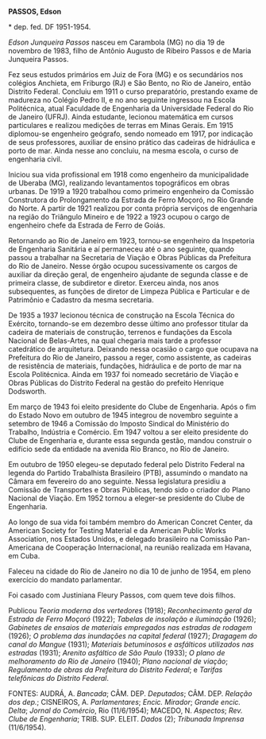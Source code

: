 **PASSOS, Edson**

\* dep. fed. DF 1951-1954.

*Edson Junqueira Passos* nasceu em Carambola (MG) no dia 19 de novembro
de 1983, filho de Antônio Augusto de Ribeiro Passos e de Maria Junqueira
Passos.

Fez seus estudos primários em Juiz de Fora (MG) e os secundários nos
colégios Anchieta, em Friburgo (RJ) e São Bento, no Rio de Janeiro,
então Distrito Federal. Concluiu em 1911 o curso preparatório, prestando
exame de madureza no Colégio Pedro II, e no ano seguinte ingressou na
Escola Politécnica, atual Faculdade de Engenharia da Universidade
Federal do Rio de Janeiro (UFRJ). Ainda estudante, lecionou matemática
em cursos particulares e realizou medições de terras em Minas Gerais. Em
1915 diplomou-se engenheiro geógrafo, sendo nomeado em 1917, por
indicação de seus professores, auxiliar de ensino prático das cadeiras
de hidráulica e porto de mar. Ainda nesse ano concluiu, na mesma escola,
o curso de engenharia civil.

Iniciou sua vida profissional em 1918 como engenheiro da municipalidade
de Uberaba (MG), realizando levantamentos topográficos em obras urbanas.
De 1919 a 1920 trabalhou como primeiro engenheiro da Comissão
Construtora do Prolongamento da Estrada de Ferro Moçoró, no Rio Grande
do Norte. A partir de 1921 realizou por conta própria serviços de
engenharia na região do Triângulo Mineiro e de 1922 a 1923 ocupou o
cargo de engenheiro chefe da Estrada de Ferro de Goiás.

Retornando ao Rio de Janeiro em 1923, tornou-se engenheiro da Inspetoria
de Engenharia Sanitária e aí permaneceu até o ano seguinte, quando
passou a trabalhar na Secretaria de Viação e Obras Públicas da
Prefeitura do Rio de Janeiro. Nesse órgão ocupou sucessivamente os
cargos de auxiliar da direção geral, de engenheiro ajudante de segunda
classe e de primeira classe, de subdiretor e diretor. Exerceu ainda, nos
anos subsequentes, as funções de diretor de Limpeza Pública e Particular
e de Patrimônio e Cadastro da mesma secretaria.

De 1935 a 1937 lecionou técnica de construção na Escola Técnica do
Exército, tornando-se em dezembro desse último ano professor titular da
cadeira de materiais de construção, terrenos e fundações da Escola
Nacional de Belas-Artes, na qual chegaria mais tarde a professor
catedrático de arquitetura. Deixando nessa ocasião o cargo que ocupava
na Prefeitura do Rio de Janeiro, passou a reger, como assistente, as
cadeiras de resistência de materiais, fundações, hidráulica e de porto
de mar na Escola Politécnica. Ainda em 1937 foi nomeado secretário de
Viação e Obras Públicas do Distrito Federal na gestão do prefeito
Henrique Dodsworth.

Em março de 1943 foi eleito presidente do Clube de Engenharia. Após o
fim do Estado Novo em outubro de 1945 integrou de novembro seguinte a
setembro de 1946 a Comissão do Imposto Sindical do Ministério do
Trabalho, Indústria e Comércio. Em 1947 voltou a ser eleito presidente
do Clube de Engenharia e, durante essa segunda gestão, mandou construir
o edifício sede da entidade na avenida Rio Branco, no Rio de Janeiro.

Em outubro de 1950 elegeu-se deputado federal pelo Distrito Federal na
legenda do Partido Trabalhista Brasileiro (PTB), assumindo o mandato na
Câmara em fevereiro do ano seguinte. Nessa legislatura presidiu a
Comissão de Transportes e Obras Públicas, tendo sido o criador do Plano
Nacional de Viação. Em 1952 tornou a eleger-se presidente do Clube de
Engenharia.

Ao longo de sua vida foi também membro do American Concret Center, da
American Society for Testing Material e da American Public Works
Association, nos Estados Unidos, e delegado brasileiro na Comissão
Pan-Americana de Cooperação Internacional, na reunião realizada em
Havana, em Cuba.

Faleceu na cidade do Rio de Janeiro no dia 10 de junho de 1954, em pleno
exercício do mandato parlamentar.

Foi casado com Justiniana Fleury Passos, com quem teve dois filhos.

Publicou *Teoria moderna dos vertedores* (1918); *Reconhecimento geral
da Estrada de Ferro Moçoró* (1922); *Tabelas de insolação e iluminação*
(1926); *Gabinetes de ensaios de materiais empregados nas estradas de
rodagem* (1926); *O problema das inundações na capital federal* (1927);
*Dragagem do canal do Mangue* (1931); *Materiais betuminosos e
asfálticos utilizados nas estradas* (1931); *Arenito asfáltico de São
Paulo* (1933); *O plano de melhoramento do Rio de Janeiro* (1940);
*Plano nacional de viação*; *Regulamento de obras da Prefeitura do
Distrito Federal*; e *Tarifas telefônicas do Distrito Federal*.

FONTES: AUDRÁ, A. *Bancada*; CÂM. DEP. *Deputados*; CÂM. DEP. *Relação
dos dep.*; CISNEIROS, A. *Parlamentares*; *Encic. Mirador*; *Grande
encic. Delta*; *Jornal do Comércio*, Rio (11/6/1954); MACEDO, N.
*Aspectos*; *Rev. Clube de Engenharia*; TRIB. SUP. ELEIT. *Dados* (2);
*Tribunada Imprensa* (11/6/1954).
